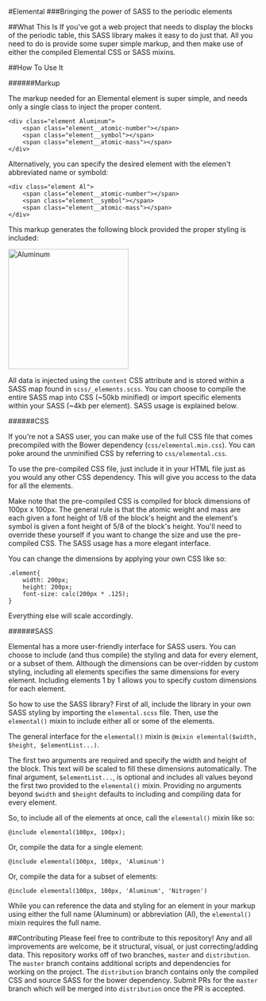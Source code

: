 #Elemental
###Bringing the power of SASS to the periodic elements

##What This Is
If you've got a web project that needs to display the blocks of the periodic table, this SASS library makes it easy to do just that. All you need to do is provide some super simple markup, and then make use of either the compiled Elemental CSS or SASS mixins.

##How To Use It

######Markup

The markup needed for an Elemental element is super simple, and needs only a single class to inject the proper content.

	<div class="element Aluminum">
		<span class="element__atomic-number"></span>
		<span class="element__symbol"></span>
		<span class="element__atomic-mass"></span>
	</div>

Alternatively, you can specify the desired element with the elemen't abbreviated name or symbold:

	<div class="element Al">
		<span class="element__atomic-number"></span>
		<span class="element__symbol"></span>
		<span class="element__atomic-mass"></span>
	</div>

This markup generates the following block provided the proper styling is included:

<img width="242" alt="Aluminum" src="https://cloud.githubusercontent.com/assets/3239506/16701937/a16dddc2-4528-11e6-8389-cff78c190864.png">

All data is injected using the `content` CSS attribute and is stored within a SASS map found in `scss/_elements.scss`. You can choose to compile the entire SASS map into CSS (~50kb minified) or import specific elements within your SASS (~4kb per element). SASS usage is explained below.

######CSS

If you're not a SASS user, you can make use of the full CSS file that comes precompiled with the Bower dependency (`css/elemental.min.css`). You can poke around the unminified CSS by referring to `css/elemental.css`.

To use the pre-compiled CSS file, just include it in your HTML file just as you would any other CSS dependency. This will give you access to the data for all the elements. 

Make note that the pre-compiled CSS is compiled for block dimensions of 100px x 100px. The general rule is that the atomic weight and mass are each given a font height of 1/8 of the block's height and the element's symbol is given a font height of 5/8 of the block's height. You'll need to override these yourself if you want to change the size and use the pre-compiled CSS. The SASS usage has a more elegant interface.

You can change the dimensions by applying your own CSS like so:

	.element{
		width: 200px;
		height: 200px;
		font-size: calc(200px * .125);
	}

Everything else will scale accordingly.


######SASS

Elemental has a more user-friendly interface for SASS users. You can choose to include (and thus compile) the styling and data for every element, or a subset of them. Although the dimensions can be over-ridden by custom styling, including all elements specifies the same dimensions for every element. Including elements 1 by 1 allows you to specify custom dimensions for each element.

So how to use the SASS library? First of all, include the library in your own SASS styling by importing the `elemental.scss` file. Then, use the `elemental()` mixin to include either all or some of the elements.

The general interface for the `elemental()` mixin is `@mixin elemental($width, $height, $elementList...)`.

The first two arguments are required and specify the width and height of the block. This text will be scaled to fill these dimensions automatically. The final argument, `$elementList...`, is optional and includes all values beyond the first two provided to the `elemental()` mixin. Providing no arguments beyond `$width` and `$height` defaults to including and compiling data for every element.

So, to include all of the elements at once, call the `elemental()` mixin like so:

	@include elemental(100px, 100px);

Or, compile the data for a single element:

	@include elemental(100px, 100px, 'Aluminum')

Or, compile the data for a subset of elements:

	@include elemental(100px, 100px, 'Aluminum', 'Nitrogen')

While you can reference the data and styling for an element in your markup using either the full name (Aluminum) or abbreviation (Al), the `elemental()` mixin requires the full name.

##Contributing
Please feel free to contribute to this repository! Any and all improvements are welcome, be it structural, visual, or just correcting/adding data. This repository works off of two branches, `master` and `distribution`. The `master` branch contains additional scripts and dependencies for working on the project. The `distribution` branch contains only the compiled CSS and source SASS for the bower dependency. Submit PRs for the `master` branch which will be merged into `distribution` once the PR is accepted.
